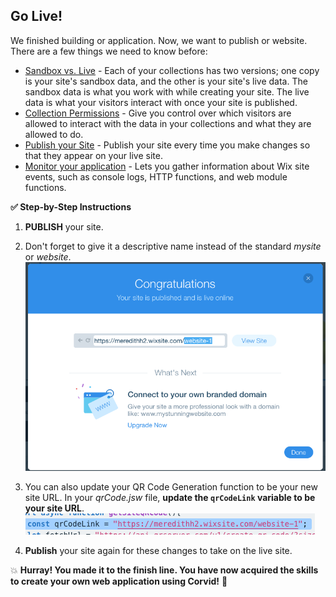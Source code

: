 ## Go Live!

We finished building or application. Now, we want to publish or website. There are a few things we need to know before:

- [Sandbox vs. Live](https://support.wix.com/en/article/accessing-your-sandbox-and-live-database-collections) - Each of your collections has two versions; one copy is your site's sandbox data, and the other is your site's live data. The sandbox data is what you work with while creating your site. The live data is what your visitors interact with once your site is published.
- [Collection Permissions](https://support.wix.com/en/article/about-collection-permissions) - Give you control over which visitors are allowed to interact with the data in your collections and what they are allowed to do.
- [Publish your Site](https://support.wix.com/en/article/publishing-your-site-6980885) - Publish your site every time you make changes so that they appear on your live site.
- [Monitor your application](https://support.wix.com/en/article/corvid-about-site-monitoring) - Lets you gather information about Wix site events, such as console logs, HTTP functions, and web module functions.

**:white_check_mark: Step-by-Step Instructions**
1. **PUBLISH** your site.

2. Don't forget to give it a descriptive name instead of the standard _mysite_ or _website_. <br>
![Naming a site](assets/site-name.png)

3. You can also update your QR Code Generation function to be your new site URL. In your _qrCode.jsw_ file, **update the `qrCodeLink` variable to be your site URL**. <br>
![updating the URL for your site](assets/update-sitename.png)

4. **Publish** your site again for these changes to take on the live site.  

:boom: **Hurray! You made it to the finish line. You have now acquired the skills to create your own web application using Corvid!** :confetti_ball:
